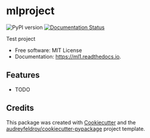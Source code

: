 # mlproject

![PyPI version](https://img.shields.io/pypi/v/ml1.svg)
[![Documentation Status](https://readthedocs.org/projects/ml1/badge/?version=latest)](https://ml1.readthedocs.io/en/latest/?version=latest)

Test project

* Free software: MIT License
* Documentation: https://ml1.readthedocs.io.

## Features

* TODO

## Credits

This package was created with [Cookiecutter](https://github.com/audreyfeldroy/cookiecutter) and the [audreyfeldroy/cookiecutter-pypackage](https://github.com/audreyfeldroy/cookiecutter-pypackage) project template.
